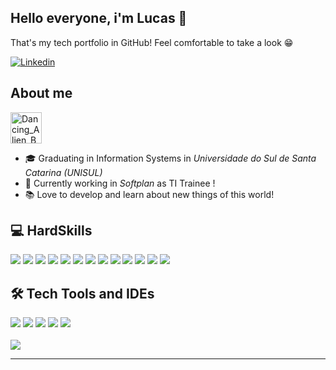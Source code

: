 ## Hello everyone, i'm Lucas 👋
That's my tech portfolio in GitHub! Feel comfortable to take a look 😁

[![Linkedin](https://img.shields.io/badge/LinkedIn-0077B5?style=flat&logo=linkedin&logoColor=white)](https://www.linkedin.com/in/lucas-silvagoncalves/) 

## About me

<a href="https://emoji.gg/emoji/8155-dancing-alien-boi" target="_blank" rel="noopener noreferrer"><img src="https://cdn3.emoji.gg/emojis/8155-dancing-alien-boi.gif" width="50px" height="50px" alt="Dancing_Alien_Boi"></a>

- 🎓 Graduating in Information Systems in _Universidade do Sul de Santa Catarina (UNISUL)_
- 💼 Currently working in _Softplan_ as TI Trainee !
- 📚 Love to develop and learn about new things of this world!

<div>
    <h2>💻 HardSkills</h2>
    <img src='https://img.shields.io/badge/React-61DAFB.svg?style=flat&logo=React&logoColor=white'>
    <img src='https://img.shields.io/badge/JavaScript-F7DF1E?style=flat&logo=javascript&logoColor=black'>
    <img src='https://img.shields.io/badge/TypeScript-blue?style=flat&logo=typescript&logoColor=black'>
    <img src='https://img.shields.io/badge/Java-ED8B00?style=flat&logo=openjdk&logoColor=white'>
    <img src='https://img.shields.io/badge/Swift-F54A2A?style=flat&logo=swift&logoColor=white'>
    <img src='https://img.shields.io/badge/Kotlin-7F52FF.svg?style=flat&logo=Kotlin&logoColor=white'>
    <img src='https://img.shields.io/badge/Node.js-43853D?style=flat&logo=node.js&logoColor=white'>
    <img src='https://img.shields.io/badge/HTML5-E34F26?style=flat&logo=html5&logoColor=white'>
    <img src='https://img.shields.io/badge/CSS3-1572B6?style=flat&logo=css3&logoColor=white'>
    <img src='https://img.shields.io/badge/DBeaver-orange.svg?style=flat&logo=dbeaver&logoColor=white'>
    <img src='https://img.shields.io/badge/PostgreSQL-316192?style=flat&logo=postgresql&logoColor=white'>
    <img src='https://img.shields.io/badge/MySQL-005C84?style=flat&logo=mysql&logoColor=white'>
    <img src='https://img.shields.io/badge/GIT-E44C30?style=flat&logo=git&logoColor=white'>
</div>

<div>
    <h2>🛠 Tech Tools and IDEs</h2>
    <img src='https://img.shields.io/badge/VS%20Code-007ACC.svg?style=flat&logo=visualstudiocode&logoColor=white'>
    <img src='https://img.shields.io/badge/iOS-000000.svg?style=flat&logo=Apple&logoColor=white'>
    <img src='https://img.shields.io/badge/Android-34A853.svg?style=flat&logo=Android&logoColor=white'>
    <img src='https://img.shields.io/badge/Xcode-147EFB.svg?style=flat&logo=Xcode&logoColor=white'>
    <img src='https://img.shields.io/badge/Android%20Studio-3DDC84.svg?style=flat&logo=androidstudio&logoColor=white'>
</div>

<br>

<img src='https://github-readme-stats.vercel.app/api/top-langs/?username=LucasSGonza&layout=compact&theme=radical'/>

---
